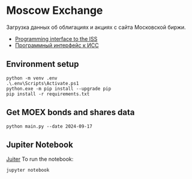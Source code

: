 # Moscow Exchange
Загрузка данных об облигациях и акциях с сайта Московской биржи.
* [Programming interface to the ISS](https://www.moex.com/a2920)
* [Программный интерфейс к ИСС](https://www.moex.com/a2193)

## Environment setup
```
python -m venv .env
.\.env\Scripts\Activate.ps1
python.exe -m pip install --upgrade pip
pip install -r requirements.txt
```

## Get MOEX bonds and shares data
```
python main.py --date 2024-09-17
```

## Jupiter Notebook
[Juiter](http://jupyter.org/install)
To run the notebook:
```
jupyter notebook
```
